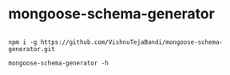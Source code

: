 # mongoose-schema-generator

```

npm i -g https://github.com/VishnuTejaBandi/mongoose-schema-generator.git

mongoose-schema-generator -h


```
